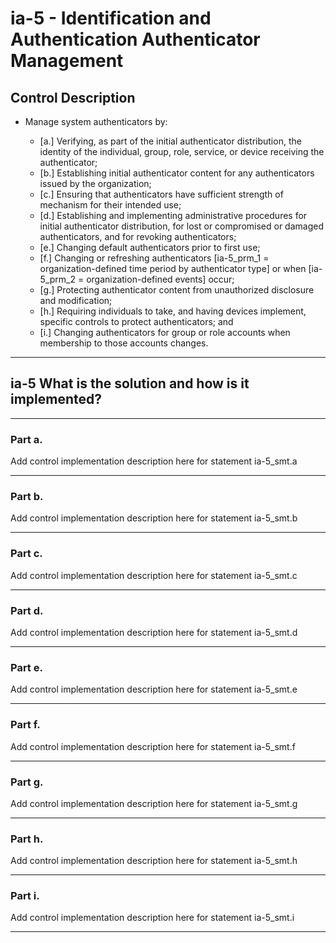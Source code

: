 # ia-5 - Identification and Authentication Authenticator Management

## Control Description

- Manage system authenticators by:

  - \[a.\] Verifying, as part of the initial authenticator distribution, the identity of the individual, group, role, service, or device receiving the authenticator;
  - \[b.\] Establishing initial authenticator content for any authenticators issued by the organization;
  - \[c.\] Ensuring that authenticators have sufficient strength of mechanism for their intended use;
  - \[d.\] Establishing and implementing administrative procedures for initial authenticator distribution, for lost or compromised or damaged authenticators, and for revoking authenticators;
  - \[e.\] Changing default authenticators prior to first use;
  - \[f.\] Changing or refreshing authenticators \[ia-5_prm_1 = organization-defined time period by authenticator type\] or when \[ia-5_prm_2 = organization-defined events\] occur;
  - \[g.\] Protecting authenticator content from unauthorized disclosure and modification;
  - \[h.\] Requiring individuals to take, and having devices implement, specific controls to protect authenticators; and
  - \[i.\] Changing authenticators for group or role accounts when membership to those accounts changes.

______________________________________________________________________

## ia-5 What is the solution and how is it implemented?

______________________________________________________________________

### Part a.

Add control implementation description here for statement ia-5_smt.a

______________________________________________________________________

### Part b.

Add control implementation description here for statement ia-5_smt.b

______________________________________________________________________

### Part c.

Add control implementation description here for statement ia-5_smt.c

______________________________________________________________________

### Part d.

Add control implementation description here for statement ia-5_smt.d

______________________________________________________________________

### Part e.

Add control implementation description here for statement ia-5_smt.e

______________________________________________________________________

### Part f.

Add control implementation description here for statement ia-5_smt.f

______________________________________________________________________

### Part g.

Add control implementation description here for statement ia-5_smt.g

______________________________________________________________________

### Part h.

Add control implementation description here for statement ia-5_smt.h

______________________________________________________________________

### Part i.

Add control implementation description here for statement ia-5_smt.i

______________________________________________________________________

